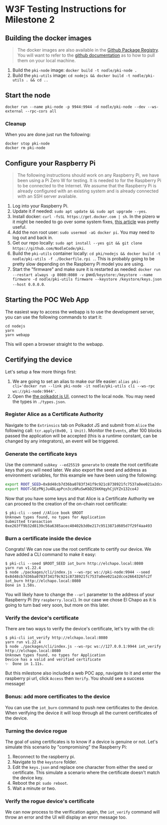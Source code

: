 # W3F Testing Instructions for Milestone 2

## Building the docker images

> The docker images are also available in the [Github Package Registry](https://github.com/NodleCode/PKI/packages). You will want to refer to the [github documentation](https://help.github.com/en/packages/using-github-packages-with-your-projects-ecosystem/configuring-docker-for-use-with-github-packages) as to how to pull them on your local machine.

1. Build the `pki-node` image: `docker build -t nodle/pki-node .`
2. Build the `pki-utils` image: `cd nodejs && docker build -t nodle/pki-utils . && cd ..`


## Start the node

```
docker run --name pki-node -p 9944:9944 -d nodle/pki-node --dev --ws-external --rpc-cors all
```


### Cleanup

When you are done just run the following:
```
docker stop pki-node
docker rm pki-node
```


## Configure your Raspberry Pi

> The following instructions should work on any Raspberry Pi, we have been using a Pi Zero W for testing. It is needed to for the Raspberry Pi to be connected to the Internet.
> We assume that the Raspberry Pi is already configured with an existing system and is already connected with an SSH server available.

1. Log into your Raspberry Pi.
2. Update it if needed: `sudo apt update && sudo apt upgrade --yes`.
3. Install docker: `curl -fsSL https://get.docker.com | sh`. In the pizero w it might be needed to go over some system fixes, [this article](https://markmcgookin.com/2019/08/04/how-to-install-docker-on-a-raspberry-pi-zero-w-running-raspbian-buster/) was pretty useful.
4. Add the non root user: `sudo usermod -aG docker pi`. You may need to log out and back in.
5. Get our repo locally: `sudo apt install --yes git && git clone https://github.com/NodleCode/pki`.
6. Build the `pki-utils` container locally: `cd pki/nodejs && docker build -t nodle/pki-utils -f ./Dockerfile.rpi .`. This is probably going to be pretty slow depending on the Raspberry Pi model you are using.
7. Start the "firmware" and make sure it is restarted as needed: `docker run --restart always -p 8080:8080 -v `pwd`/keystore:/keystore --name firmware -d nodle/pki-utils firmware --keystore /keystore/keys.json --host 0.0.0.0`.


## Starting the POC Web App

The easiest way to access the webapp is to use the development server, you can use the following commands to start it:
```
cd nodejs
yarn
yarn webapp
```

This will open a browser straight to the webapp.


## Certifying the device

Let's setup a few more things first:
1. We are going to set an alias to make our life easier: `alias pki-cli='docker run --link pki-node -it nodle/pki-utils cli --ws-rpc ws://pki-node:9944'`.
2. Open the [the polkadot js UI](https://polkadot.js.org/apps), connect to the local node. You may need the types in `./types.json`.


### Register Alice as a Certificate Authority

Navigate to the `Extrinsics` tab on Polkadot JS and submit from `Alice` the following call: `tcr.apply(0x00, 1 Unit)`. Monitor the `Events`, after 100 blocks passed the application will be accepted (this is a runtime constant, can be changed by any integrators), an event will be triggered.


### Generate the certificate keys

Use the command `subkey --ed25519 generate` to create the root certificate keys that you will need later. We also export the seed and address as environment variables, for this example we have been using the following:
```bash
export ROOT_SEED=0x8d48cb7d36ba0783f341f9c921c8738921fc7537a0ee021a2dcce2664326fc2f
export ROOT=5EzPNjJu4DLapPcn3cz6RuSwKbD25kKHqyhCjUYZn132co4J
```

Now that you have some keys and that Alice is a Certificate Authority we can proceed to the creation of the on-chain root certificate:
```
$ pki-cli --seed //Alice book $ROOT
Unknown types found, no types for Application
Submitted transaction 0xe263ff9b32d8139c56a6385acec40402b3d0e217c9513871d605d7f29f4aa493
```


### Burn a certificate inside the device

Congrats! We can now use the root certificate to certify our device. We have added a CLI command to make it easy:
```
$ pki-cli --seed $ROOT_SEED iot_burn http://elchapo.local:8080
yarn run v1.22.4
$ node ./packages/cli/index.js --ws-rpc ws://pki-node:9944 --seed 0x8d48cb7d36ba0783f341f9c921c8738921fc7537a0ee021a2dcce2664326fc2f iot_burn http://elchapo.local:8080
Done in 1.58s.
```

You will likely have to change the `--url` parameter to the address of your Raspberry Pi (try `raspberry.local`). In our case we chose El Chapo as it is going to turn bad very soon, but more on this later.


### Verify the device's certificate

There are two ways to verify the device's certificate, let's try with the cli:
```
$ pki-cli iot_verify http://elchapo.local:8080
yarn run v1.22.4
$ node ./packages/cli/index.js --ws-rpc ws://127.0.0.1:9944 iot_verify http://elchapo.local:8080
Unknown types found, no types for Application
Device has a valid and verified certificate
✨  Done in 1.11s.
```

But this milestone also included a web POC app, navigate to it and enter the raspberry pi url, click `Access` then `Verify`. You should see a success message!


### Bonus: add more certificates to the device

You can use the `iot_burn` command to push new certificates to the device. When verifying the device it will loop through all the current certificates of the device.


### Turning the device rogue

The goal of using certificates is to know if a device is genuine or not. Let's simulate this scenario by "compromising" the Raspberry Pi:
1. Reconnect to the raspberry pi.
2. Navigate to the `keystore` folder.
3. Edit the `keys.json` and replace one character from either the seed or certificate. This simulate a scenario where the certificate doesn't match the device key.
4. Reboot the pi: `sudo reboot`.
5. Wait a minute or two.


### Verify the rogue device's certificate

We can now process to the verification again, the `iot_verify` command will throw an error and the UI will display an error message too.